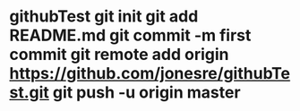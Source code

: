 # githubTest git init git add README.md git commit -m first commit git remote add origin https://github.com/jonesre/githubTest.git git push -u origin master
